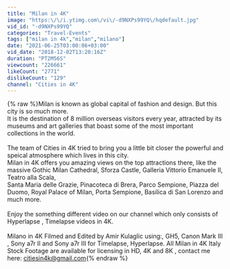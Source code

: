 ```yaml
---
title: "Milan in 4K"
image: "https:\/\/i.ytimg.com\/vi\/-d9NXPs99YQ\/hqdefault.jpg"
vid_id: "-d9NXPs99YQ"
categories: "Travel-Events"
tags: ["milan in 4k","milan","milano"]
date: "2021-06-25T03:00:06+03:00"
vid_date: "2018-12-02T13:20:16Z"
duration: "PT2M56S"
viewcount: "226661"
likeCount: "2771"
dislikeCount: "129"
channel: "Cities in 4K"
---
```

{% raw %}Milan is known as global capital of fashion and design. But this city is so much more.<br />It is the destination of 8 million overseas visitors every year, attracted by its museums and art galleries that boast some of the most important collections in the world.<br /><br />The team of Cities in 4K tried to bring you a little bit closer the powerful and speical atmosphere which lives in this city.<br />Milan in 4K offers you amazing views on the top attractions there, like the massive Gothic Milan Cathedral, Sforza Castle, Galleria Vittorio Emanuele II, Teatro alla Scala,<br />Santa Maria delle Grazie, Pinacoteca di Brera, Parco Sempione, Piazza del Duomo, Royal Palace of Milan, Porta Sempione, Basilica di San Lorenzo and much more.<br /><br />Enjoy the something different video on our channel which only consists of Hyperlapse , Timelapse videos in 4K. <br /><br />Milano in 4K Filmed and Edited by Amir Kulaglic using:, GH5, Canon Mark III , Sony a7r II and Sony a7r III for Timelapse, Hyperlapse.  All Milan in 4K Italy Stock Footage are available for licensing in HD, 4K and 8K , contact me here: citiesin4k@gmail.com{% endraw %}
